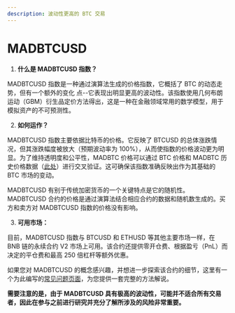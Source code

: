 ```yaml
---
description: 波动性更高的 BTC 交易
---
```


# MADBTCUSD

1. **什么是 MADBTCUSD 指数？**&#x20;

MADBTCUSD 指数是一种通过演算法生成的价格指数，它概括了 BTC 的动态走势，但有一个额外的变化 点--它表现出明显更高的波动性。该指数使用几何布朗运动（GBM）衍生品定价方法得出，这是一种在金融领域常用的数学模型，用于模拟资产的不可预测性。

2. **如何运作？**&#x20;

MADBTCUSD 指数主要依据比特币的价格。它反映了 BTCUSD 的总体涨跌情况，但其涨跌幅度被放大（预期波动率为 100%），从而使指数的价格波动更为明显。为了维持透明度和公平性，MADBTC 价格可以通过 BTC 价格和 MADBTC 历史价格数据（[此处](https://docs.pancakeswap.finance/products/perpetual-trading/perpetual-trading-v2/madbtcusd/madbtcusd-faq)）进行交叉验证。这可确保该指数准确反映出作为其基础的 BTC 市场的变动。

MADBTCUSD 有别于传统加密货币的一个关键特点是它的随机性。MADBTCUSD 合约的价格是通过演算法结合相应合约的数据和随机数生成的。买方和卖方对 MADBTCUSD 指数的价格没有影响。

3. **可用市场：**&#x20;

目前，MADBTCUSD 指数与 BTCUSD 和 ETHUSD 等其他主要市场一样，在 BNB 链的永续合约 V2 市场上可用。该合约还提供零开仓费、根据盈亏（PnL）而决定的平仓费和最高 250 倍杠杆等额外优惠。

如果您对 MADBTCUSD 的概念感兴趣，并想进一步探索该合约的细节，这里有一个为此编写的[常见问题页面](madbtcusd-faq.md)，为您提供一套完整的方法解说。&#x20;

**需要注意的是，由于 MADBTCUSD 具有极高的波动性，可能并不适合所有交易者，因此在参与之前进行研究并充分了解所涉及的风险非常重要。**
